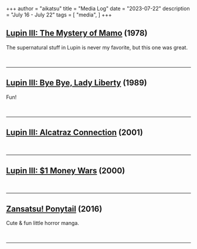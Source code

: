 +++
author = "aikatsu"
title = "Media Log"
date = "2023-07-22"
description = "July 16 - July 22"
tags = [
    "media",
]
+++

## [Lupin III: The Mystery of Mamo](https://anidb.net/anime/823) (1978)

The supernatural stuff in Lupin is never my favorite, but this one was great.

<br>

---

## [Lupin III: Bye Bye, Lady Liberty](https://anidb.net/anime/1024) (1989)

Fun!

<br>

---

## [Lupin III: Alcatraz Connection](https://anidb.net/anime/1941) (2001)


<br>

---

## [Lupin III: $1 Money Wars](https://anidb.net/anime/2136) (2000)

<br>

---

## [Zansatsu! Ponytail](https://www.mangaupdates.com/series.html?id=136981) (2016)

Cute & fun little horror manga.

<br>

---

<br>





